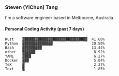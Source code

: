 ### Steven (YiChun) Tang

I'm a software engineer based in Melbourne, Australia.

#### Personal Coding Activity (past 7 days)
```
Rust    ▓▓▓▓▓▓▓▓▓▓▓▓▓▓▓▓▓▓▓▓▓▓▓▓▓▓▓▓▓▓  41.60%
Python  ▓▓▓▓▓▓▓▓▓▓▓▓▓▓                  20.50%
Bash    ▓▓▓▓▓▓▓▓▓                       13.44%
other   ▓▓▓▓▓▓                           8.92%
YAML    ▓▓▓▓                             6.27%
Docker  ▓▓▓                              5.04%
TeX     ▓                                2.37%
Text    ▓                                1.85%
```
